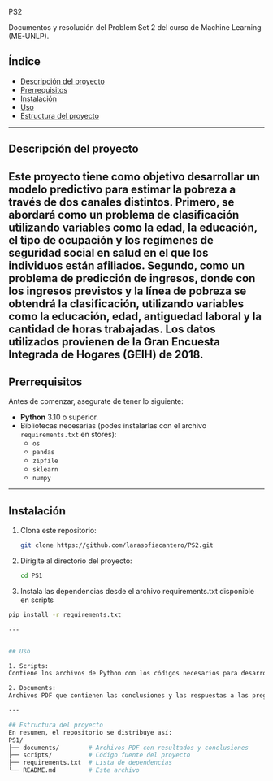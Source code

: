  PS2

Documentos y resolución del Problem Set 2 del curso de Machine Learning (ME-UNLP).

## Índice

- [Descripción del proyecto](#descripción-del-proyecto)
- [Prerrequisitos](#prerrequisitos)
- [Instalación](#instalación)
- [Uso](#uso)
- [Estructura del proyecto](#estructura-del-proyecto)

---

## Descripción del proyecto

Este proyecto tiene como objetivo desarrollar un modelo predictivo para estimar la pobreza a través de dos canales distintos. Primero, se abordará como un problema de clasificación utilizando variables como la edad, la educación, el tipo de ocupación y los regímenes de seguridad social en salud en el que los individuos están afiliados. Segundo, como un problema de predicción de ingresos, donde con los ingresos previstos y la línea de pobreza se obtendrá la clasificación, utilizando variables como la educación, edad, antiguedad laboral y la cantidad de horas trabajadas.
Los datos utilizados provienen de la **Gran Encuesta Integrada de Hogares (GEIH) de 2018**.
---

## Prerrequisitos

Antes de comenzar, asegurate de tener lo siguiente:

- **Python** 3.10 o superior.
- Bibliotecas necesarias (podes instalarlas con el archivo `requirements.txt` en stores):
  - `os`
  - `pandas`
  - `zipfile`
  - `sklearn`
  - `numpy`

---

## Instalación

1. Clona este repositorio:
   ```bash
   git clone https://github.com/larasofiacantero/PS2.git

2. Dirigite al directorio del proyecto:
   ```bash
   cd PS1

3. Instala las dependencias desde el archivo requirements.txt disponible en scripts
  ```bash 
  pip install -r requirements.txt

---


## Uso

1. Scripts:
Contiene los archivos de Python con los códigos necesarios para desarrollar el trabajo.

2. Documents:
Archivos PDF que contienen las conclusiones y las respuestas a las preguntas planteadas en el trabajo.

---

## Estructura del proyecto
En resumen, el repositorio se distribuye así:
PS1/
├── documents/        # Archivos PDF con resultados y conclusiones
├── scripts/          # Código fuente del proyecto
├── requirements.txt  # Lista de dependencias
└── README.md         # Este archivo